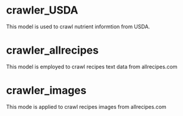 # crawler_USDA
This model is used to crawl nutrient informtion from USDA.

# crawler_allrecipes
This model is employed to crawl recipes text data from allrecipes.com

# crawler_images
This mode is applied to crawl recipes images from allrecipes.com
